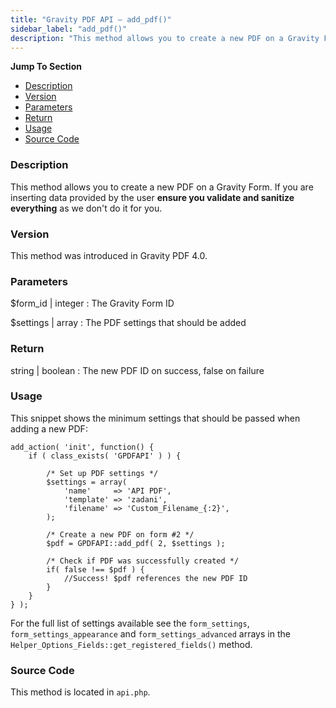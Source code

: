 ```yaml
---
title: "Gravity PDF API – add_pdf()"
sidebar_label: "add_pdf()"
description: "This method allows you to create a new PDF on a Gravity Form. Just ensure you sanitise and validate any user input."
---
```


**Jump To Section**

* [Description](#description)
* [Version](#version)
* [Parameters](#parameters)
* [Return](#return)
* [Usage](#usage)
* [Source Code](#source-code)

### Description 

This method allows you to create a new PDF on a Gravity Form. If you are inserting data provided by the user **ensure you validate and sanitize everything** as we don't do it for you. 

### Version 

This method was introduced in Gravity PDF 4.0.

### Parameters 

$form_id | integer
:    The Gravity Form ID 

$settings | array
:    The PDF settings that should be added

### Return 

string | boolean
:    The new PDF ID on success, false on failure

### Usage 

This snippet shows the minimum settings that should be passed when adding a new PDF:

```
add_action( 'init', function() {
	if ( class_exists( 'GPDFAPI' ) ) {

		/* Set up PDF settings */
		$settings = array(
			'name'     => 'API PDF',
			'template' => 'zadani',
			'filename' => 'Custom_Filename_{:2}',
		);

		/* Create a new PDF on form #2 */
		$pdf = GPDFAPI::add_pdf( 2, $settings );

		/* Check if PDF was successfully created */
		if( false !== $pdf ) {
			//Success! $pdf references the new PDF ID
		}
	}
} );
```

For the full list of settings available see the `form_settings`, `form_settings_appearance` and `form_settings_advanced` arrays in the `Helper_Options_Fields::get_registered_fields()` method. 

### Source Code 

This method is located in `api.php`.